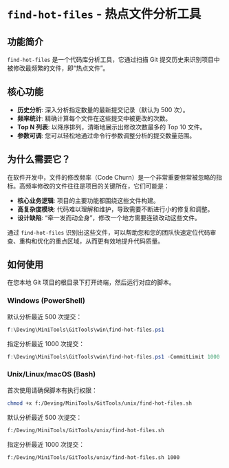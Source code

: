 # `find-hot-files` - 热点文件分析工具

## 功能简介

`find-hot-files` 是一个代码库分析工具，它通过扫描 Git 提交历史来识别项目中被修改最频繁的文件，即“热点文件”。

## 核心功能

-   **历史分析**: 深入分析指定数量的最新提交记录（默认为 500 次）。
-   **频率统计**: 精确计算每个文件在这些提交中被更改的次数。
-   **Top N 列表**: 以降序排列，清晰地展示出修改次数最多的 Top 10 文件。
-   **参数可调**: 您可以轻松地通过命令行参数调整分析的提交数量范围。

## 为什么需要它？

在软件开发中，文件的修改频率（Code Churn）是一个非常重要但常被忽略的指标。高频率修改的文件往往是项目的关键所在，它们可能是：

-   **核心业务逻辑**: 项目的主要功能都围绕这些文件构建。
-   **高复杂度模块**: 代码难以理解和维护，导致需要不断进行小的修复和调整。
-   **设计缺陷**: “牵一发而动全身”，修改一个地方需要连锁改动这些文件。

通过 `find-hot-files` 识别出这些文件，可以帮助您和您的团队快速定位代码审查、重构和优化的重点区域，从而更有效地提升代码质量。

## 如何使用

在您本地 Git 项目的根目录下打开终端，然后运行对应的脚本。

### Windows (PowerShell)

默认分析最近 500 次提交：
```powershell
f:\Deving\MiniTools\GitTools\win\find-hot-files.ps1
```

指定分析最近 1000 次提交：
```powershell
f:\Deving\MiniTools\GitTools\win\find-hot-files.ps1 -CommitLimit 1000
```

### Unix/Linux/macOS (Bash)

首次使用请确保脚本有执行权限：

```bash
chmod +x f:/Deving/MiniTools/GitTools/unix/find-hot-files.sh
```

默认分析最近 500 次提交：
```bash
f:/Deving/MiniTools/GitTools/unix/find-hot-files.sh
```

指定分析最近 1000 次提交：
```bash
f:/Deving/MiniTools/GitTools/unix/find-hot-files.sh 1000
```
